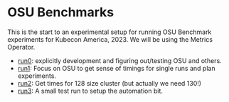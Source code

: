 # OSU Benchmarks

This is the start to an experimental setup for running OSU Benchmark experiments for Kubecon America, 2023.
We will be using the Metrics Operator.

 - [run0](run0): explicitly development and figuring out/testing OSU and others.
 - [run1](run1): Focus on OSU to get sense of timings for single runs and plan experiments.
 - [run2](run2): Get times for 128 size cluster (but actually we need 130!)
 - [run3](run3): A small test run to setup the automation bit.
